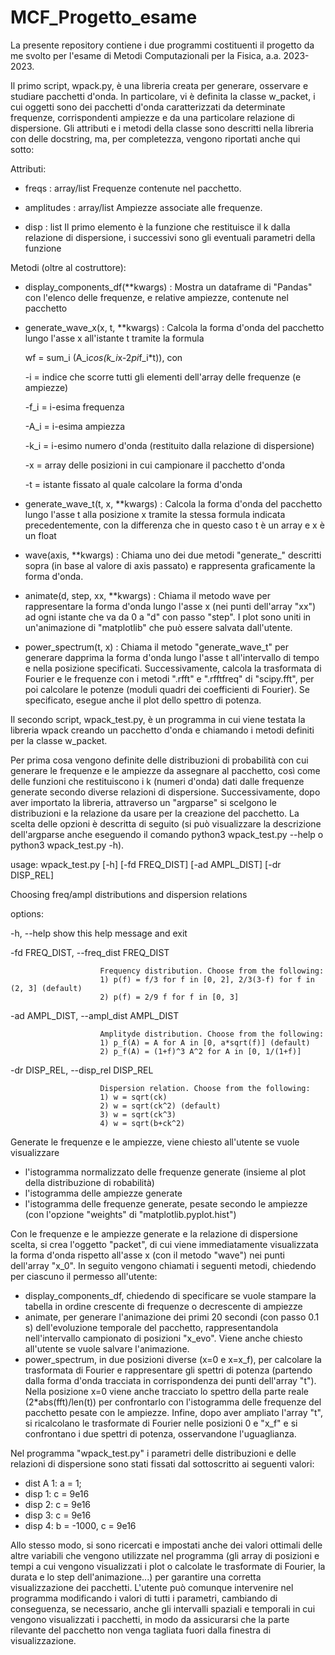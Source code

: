 # MCF_Progetto_esame
La presente repository contiene i due programmi costituenti il progetto da me svolto per l'esame di Metodi Computazionali per la Fisica, a.a. 2023-2023.

Il primo script, wpack.py, è una libreria creata per generare, osservare e studiare pacchetti d'onda. In particolare, vi è definita la classe w_packet, i cui oggetti sono dei pacchetti d'onda caratterizzati da determinate frequenze, corrispondenti ampiezze e da una particolare relazione di dispersione. 
Gli attributi e i metodi della classe sono descritti nella libreria con delle docstring, ma, per completezza, vengono riportati anche qui sotto:

Attributi:

- freqs : array/list
        Frequenze contenute nel pacchetto.
  
- amplitudes : array/list
        Ampiezze associate alle frequenze.
  
- disp : list
        Il primo elemento è la funzione che restituisce il k dalla relazione di dispersione, i successivi sono gli eventuali parametri della funzione

Metodi (oltre al costruttore):

- display_components_df(**kwargs) :
        Mostra un dataframe di "Pandas" con l'elenco delle frequenze, e relative ampiezze, contenute nel pacchetto	
	
- generate_wave_x(x, t, **kwargs) :
        Calcola la forma d'onda del pacchetto lungo l'asse x all'istante t tramite la formula

	
  	wf = sum_i (A_i*cos(k_i*x-2*pi*f_i*t)), con
 
	-i = indice che scorre tutti gli elementi dell'array delle frequenze (e ampiezze)
  
	-f_i = i-esima frequenza
  
	-A_i = i-esima ampiezza
  
	-k_i = i-esimo numero d'onda (restituito dalla relazione di dispersione)
  
	-x = array delle posizioni in cui campionare il pacchetto d'onda
  
	-t = istante fissato al quale calcolare la forma d'onda

 
- generate_wave_t(t, x, **kwargs) :
        Calcola la forma d'onda del pacchetto lungo l'asse t alla posizione x tramite la stessa formula indicata precedentemente, con la differenza che in questo caso t è un array e x è un float
	
- wave(axis, **kwargs) :
	Chiama uno dei due metodi "generate_" descritti sopra (in base al valore di axis passato) e rappresenta graficamente la forma d'onda.  

- animate(d, step, xx, **kwargs) :
        Chiama il metodo wave per rappresentare la forma d'onda lungo l'asse x (nei punti dell'array "xx") ad ogni istante che va da 0 a "d" con passo "step". I plot sono uniti in un'animazione di "matplotlib" che può essere salvata dall'utente.

- power_spectrum(t, x) :
        Chiama il metodo "generate_wave_t" per generare dapprima la forma d'onda lungo l'asse t all'intervallo di tempo e nella posizione specificati. Successivamente, calcola la trasformata di Fourier e le frequenze con i metodi ".rfft" e ".rfftfreq" di "scipy.fft", per poi calcolare le potenze (moduli quadri dei coefficienti di Fourier). Se specificato, esegue anche il plot dello spettro di potenza.


Il secondo script, wpack_test.py, è un programma in cui viene testata la libreria wpack creando un pacchetto d'onda e chiamando i metodi definiti per la classe w_packet.

Per prima cosa vengono definite delle distribuzioni di probabilità con cui generare le frequenze e le ampiezze da assegnare al pacchetto, così come delle funzioni che restituiscono i k (numeri d'onda) dati dalle frequenze generate secondo diverse relazioni di dispersione. Successivamente, dopo aver importato la libreria, attraverso un "argparse" si scelgono le distribuzioni e la relazione da usare per la creazione del pacchetto. La scelta delle opzioni è descritta di seguito (si può visualizzare la descrizione dell'argparse anche eseguendo il comando python3 wpack_test.py --help o python3 wpack_test.py -h).

usage: wpack_test.py [-h] [-fd FREQ_DIST] [-ad AMPL_DIST] [-dr DISP_REL]

Choosing freq/ampl distributions and dispersion relations

options:

  -h, --help            show this help message and exit
  
  -fd FREQ_DIST, --freq_dist FREQ_DIST
  
                        Frequency distribution. Choose from the following:
                        1) p(f) = f/3 for f in [0, 2], 2/3(3-f) for f in (2, 3] (default)
                        2) p(f) = 2/9 f for f in [0, 3]
			
  -ad AMPL_DIST, --ampl_dist AMPL_DIST
  
                        Amplityde distribution. Choose from the following:
                        1) p_f(A) = A for A in [0, a*sqrt(f)] (default)
                        2) p_f(A) = (1+f)^3 A^2 for A in [0, 1/(1+f)]
			
  -dr DISP_REL, --disp_rel DISP_REL
  
                        Dispersion relation. Choose from the following:
                        1) w = sqrt(ck)
                        2) w = sqrt(ck^2) (default)
                        3) w = sqrt(ck^3)
                        4) w = sqrt(b+ck^2)

Generate le frequenze e le ampiezze, viene chiesto all'utente se vuole visualizzare

- l'istogramma normalizzato delle frequenze generate (insieme al plot della distribuzione di robabilità)
- l'istogramma delle ampiezze generate
- l'istogramma delle frequenze generate, pesate secondo le ampiezze (con l'opzione "weights" di "matplotlib.pyplot.hist")

Con le frequenze e le ampiezze generate e la relazione di dispersione scelta, si crea l'oggetto "packet", di cui viene immediatamente visualizzata la forma d'onda rispetto all'asse x (con il metodo "wave") nei punti dell'array "x_0". In seguito vengono chiamati i seguenti metodi, chiedendo per ciascuno il permesso all'utente:

- display_components_df, chiedendo di specificare se vuole stampare la tabella in ordine crescente di frequenze o decrescente di ampiezze
- animate, per generare l'animazione dei primi 20 secondi (con passo 0.1 s) dell'evoluzione temporale del pacchetto, rappresentandola nell'intervallo campionato di posizioni "x_evo". Viene anche chiesto all'utente se vuole salvare l'animazione.
- power_spectrum, in due posizioni diverse (x=0 e x=x_f), per calcolare la trasformata di Fourier e rappresentare gli spettri di potenza (partendo dalla forma d'onda tracciata in corrispondenza dei punti dell'array "t"). Nella posizione x=0 viene anche tracciato lo spettro della parte reale (2*abs(fft)/len(t)) per confrontarlo con l'istogramma delle frequenze del pacchetto pesate con le ampiezze. Infine, dopo aver ampliato l'array "t", si ricalcolano le trasformate di Fourier nelle posizioni 0 e "x_f" e si confrontano i due spettri di potenza, osservandone l'uguaglianza.


Nel programma "wpack_test.py" i parametri delle distribuzioni e delle relazioni di dispersione sono stati fissati dal sottoscritto ai seguenti valori:
- dist A 1: a = 1;
- disp 1: c = 9e16
- disp 2: c = 9e16
- disp 3: c = 9e16
- disp 4: b = -1000, c = 9e16

Allo stesso modo, si sono ricercati e impostati anche dei valori ottimali delle altre variabili che vengono utilizzate nel programma (gli array di posizioni e tempi a cui vengono visualizzati i plot o calcolate le trasformate di Fourier, la durata e lo step dell'animazione...) per garantire una corretta visualizzazione dei pacchetti. L'utente può comunque intervenire nel programma  modificando i valori di tutti i parametri, cambiando di conseguenza, se necessario, anche gli intervalli spaziali e temporali in cui vengono visualizzati i pacchetti, in modo da assicurarsi che la parte rilevante del pacchetto non venga tagliata fuori dalla finestra di visualizzazione.
